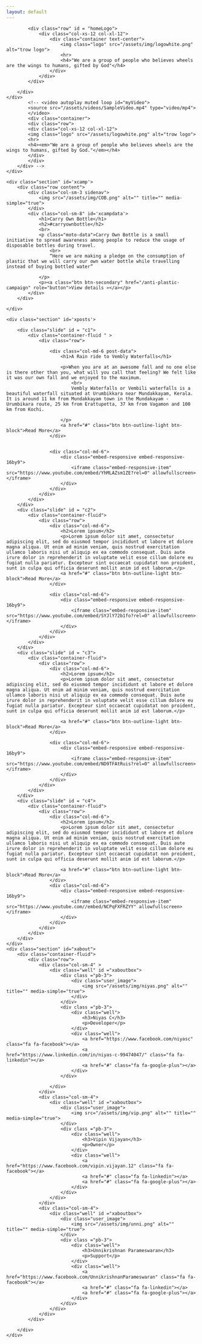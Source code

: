 ```yaml
---
layout: default
---
```

<div id="loader-container">
	<div class="loader"></div>
</div>
<div id="fullpage">
	<div class="section post-data">
		<div class = "overlayer" id="block2" style="width: 100%; height: 100%;" data-vide-bg="mp4: /assets/videos/cov, webm: /assets/videos/cov,poster: /assets/videos/cover"
		data-vide-options="position: 0% 50%">
		<div class="container-fluid"> 

			<div class="row" id = "homeLogo">
				<div class="col-xs-12 col-xl-12">
					<div class="container text-center">
						<img class="logo" src="/assets/img/logowhite.png" alt="trow logo">
						<hr>
						<h4>"We are a group of people who believes wheels are the wings to humans, gifted by God"</h4>
					</div>
				</div>
			</div>

		</div>
	</div>
			<!-- <video autoplay muted loop id="myVideo">
			<source src="/assets/videos/SampleVideo.mp4" type="video/mp4">
			</video>
			<div class="container">
			<div class="row">
			<div class="col-xs-12 col-xl-12">
			<img class="logo" src="/assets/logowhite.png" alt="trow logo">
			<hr>
			<h4><em>"We are a group of people who believes wheels are the wings to humans, gifted by God."</em></h4>
			</div>
			</div>
		</div> -->
	</div>

	<div class="section" id='xcamp'>
		<div class="row content">
			<div class="col-sm-3 sidenav">
				<img src="/assets/img/COB.png" alt="" title="" media-simple="true">
			</div>
			<div class="col-sm-8" id='xcampdata'>
				<h1>Carry Own Bottle</h1>   
				<h2>#carryownbottle</h2>     
				<br>
				<p class="moto-data">Carry Own Bottle is a small initiative to spread awareness among people to reduce the usage of disposable bottles during travel.
					<br>
					“Here we are making a pledge on the consumption of plastic that we will carry our own water bottle while travelling instead of buying bottled water”

				</p>
				<p><a class="btn btn-secondary" href="/anti-plastic-campaign" role="button">View details »</a></p>
			</div>
		</div>

	</div>

	<div class="section" id='xposts'>

		<div class="slide" id = "c1">
			<div class="container-fluid " >
				<div class="row">

					<div class="col-md-6 post-data">
						<h1>A Rain ride to Vembly Waterfalls</h1>

						<p>When you are at an awesome fall and no one else is there other than you, what will you call that feeling? We felt like it was our own fall and we enjoyed to the maximum. 
							<br>
							Vembly Waterfalls or Vembili waterfalls is a beautiful waterfall situated at Urumbikkara near Mundakkayam, Kerala. It is around 11 km from Mundakkayam town in the Mundakayam - Urumbikara route, 25 km from Erattupetta, 37 km from Vagamon and 100 km from Kochi. 

						</p>
						<a href="#" class="btn btn-outline-light btn-block">Read More</a>
					</div>


					<div class="col-md-6">
						<div class="embed-responsive embed-responsive-16by9">
							<iframe class="embed-responsive-item" src="https://www.youtube.com/embed/YhMLAZsm1ZE?rel=0" allowfullscreen></iframe>
						</div>
					</div>
				</div>
			</div>
		</div>
		<div class="slide" id = "c2">
			<div class="container-fluid">
				<div class="row">
					<div class="col-md-6">
						<h2>Lorem ipsum</h2>
						<p>Lorem ipsum dolor sit amet, consectetur adipiscing elit, sed do eiusmod tempor incididunt ut labore et dolore magna aliqua. Ut enim ad minim veniam, quis nostrud exercitation ullamco laboris nisi ut aliquip ex ea commodo consequat. Duis aute irure dolor in reprehenderit in voluptate velit esse cillum dolore eu fugiat nulla pariatur. Excepteur sint occaecat cupidatat non proident, sunt in culpa qui officia deserunt mollit anim id est laborum.</p>
						<a href="#" class="btn btn-outline-light btn-block">Read More</a>
					</div>

					<div class="col-md-6">
						<div class="embed-responsive embed-responsive-16by9">
							<iframe class="embed-responsive-item" src="https://www.youtube.com/embed/SYJlY72b1fo?rel=0" allowfullscreen></iframe>
						</div>
					</div>
				</div>
			</div>
		</div>
		<div class="slide" id = "c3">
			<div class="container-fluid">
				<div class="row">
					<div class="col-md-6">
						<h2>Lorem ipsum</h2>
						<p>Lorem ipsum dolor sit amet, consectetur adipiscing elit, sed do eiusmod tempor incididunt ut labore et dolore magna aliqua. Ut enim ad minim veniam, quis nostrud exercitation ullamco laboris nisi ut aliquip ex ea commodo consequat. Duis aute irure dolor in reprehenderit in voluptate velit esse cillum dolore eu fugiat nulla pariatur. Excepteur sint occaecat cupidatat non proident, sunt in culpa qui officia deserunt mollit anim id est laborum.</p>

						<a href="#" class="btn btn-outline-light btn-block">Read More</a>
					</div>

					<div class="col-md-6">
						<div class="embed-responsive embed-responsive-16by9">
							<iframe class="embed-responsive-item" src="https://www.youtube.com/embed/ND9TFAtRuis?rel=0" allowfullscreen></iframe>
						</div>
					</div>
				</div>
			</div>
		</div>
		<div class="slide" id = "c4">
			<div class="container-fluid">
				<div class="row">
					<div class="col-md-6">
						<h2>Lorem ipsum</h2>
						<p>Lorem ipsum dolor sit amet, consectetur adipiscing elit, sed do eiusmod tempor incididunt ut labore et dolore magna aliqua. Ut enim ad minim veniam, quis nostrud exercitation ullamco laboris nisi ut aliquip ex ea commodo consequat. Duis aute irure dolor in reprehenderit in voluptate velit esse cillum dolore eu fugiat nulla pariatur. Excepteur sint occaecat cupidatat non proident, sunt in culpa qui officia deserunt mollit anim id est laborum.</p>

						<a href="#" class="btn btn-outline-light btn-block">Read More</a>
					</div>
					<div class="col-md-6">
						<div class="embed-responsive embed-responsive-16by9">
							<iframe class="embed-responsive-item" src="https://www.youtube.com//embed/NCPqFXFRZYY" allowfullscreen></iframe>
						</div>
					</div>
				</div>
			</div>
		</div>
	</div>
	<div class="section" id="xabout">
		<div class="container-fluid"> 
			<div class="row">
				<div class="col-sm-4" >
					<div class="well" id ="xaboutbox">
						<div class ="pb-3">
							<div class="user_image">
								<img src="/assets/img/niyas.png" alt="" title="" media-simple="true">
							</div>
						</div>
						<div class ="pb-3">
							<div class="well">
								<h3>Niyas C</h3>
								<p>Developer</p>
							</div>
							<div class="well">
								<a href="https://www.facebook.com/niyasc" class="fa fa-facebook"></a>
								<a href="https://www.linkedin.com/in/niyas-c-99474047/" class="fa fa-linkedin"></a>
								<a href="#" class="fa fa-google-plus"></a>
							</div>
						</div>

					</div>
				</div>
				<div class="col-sm-4"> 
					<div class="well" id ="xaboutbox">
						<div class="user_image">
							<img src="/assets/img/vip.png" alt="" title="" media-simple="true">
						</div>
						<div class ="pb-3">
							<div class="well">
								<h3>Vipin Vijayan</h3>
								<p>Owner</p>
							</div>
							<div class="well">
								<a href="https://www.facebook.com/vipin.vijayan.12" class="fa fa-facebook"></a>
								<a href="#" class="fa fa-linkedin"></a>
								<a href="#" class="fa fa-google-plus"></a>
							</div>
						</div>
					</div>  
				</div>
				<div class="col-sm-4"> 
					<div class="well" id ="xaboutbox">
						<div class="user_image">
							<img src="/assets/img/unni.png" alt="" title="" media-simple="true">
						</div>
						<div class ="pb-3">
							<div class="well">
								<h3>Unnikrishnan Parameswaran</h3>
								<p>Support</p>
							</div>
							<div class="well">
								<a href="https://www.facebook.com/UnnikrishnanParameswaran" class="fa fa-facebook"></a>
								<a href="#" class="fa fa-linkedin"></a>
								<a href="#" class="fa fa-google-plus"></a>
							</div>
						</div>
					</div>
				</div>
			</div>

		</div>
	</div>
</div>